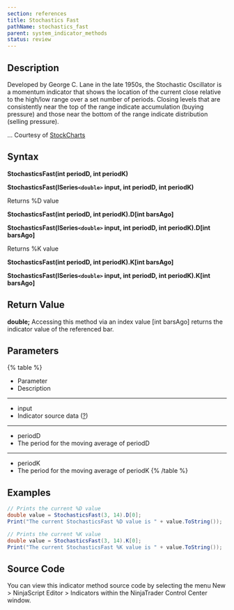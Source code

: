 ```yaml
---
section: references
title: Stochastics Fast
pathName: stochastics_fast
parent: system_indicator_methods
status: review
---
```


## Description

Developed by George C. Lane in the late 1950s, the Stochastic Oscillator is a momentum indicator that shows the location of the current close relative to the high/low range over a set number of periods. Closing levels that are consistently near the top of the range indicate accumulation (buying pressure) and those near the bottom of the range indicate distribution (selling pressure).

... Courtesy of [StockCharts](stockcharts)

## Syntax

**StochasticsFast(int periodD, int periodK)**  

**StochasticsFast(ISeries`<double>` input, int periodD, int periodK)**

Returns %D value  

**StochasticsFast(int periodD, int periodK).D[int barsAgo]**  

**StochasticsFast(ISeries`<double>` input, int periodD, int periodK).D[int barsAgo]**

Returns %K value  

**StochasticsFast(int periodD, int periodK).K[int barsAgo]**  

**StochasticsFast(ISeries`<double>` input, int periodD, int periodK).K[int barsAgo]**

## Return Value

**double;** Accessing this method via an index value [int barsAgo] returns the indicator value of the referenced bar.

## Parameters

{% table %}

* Parameter
* Description

---

* input
* Indicator source data ([?](valid_input_data_for_indicator.md))

---

* periodD
* The period for the moving average of periodD

---

* periodK
* The period for the moving average of periodK
{% /table %}

## Examples

```csharp
// Prints the current %D value
double value = StochasticsFast(3, 14).D[0];
Print("The current StochasticsFast %D value is " + value.ToString());

// Prints the current %K value
double value = StochasticsFast(3, 14).K[0];
Print("The current StochasticsFast %K value is " + value.ToString());
```

## Source Code

You can view this indicator method source code by selecting the menu New > NinjaScript Editor > Indicators within the NinjaTrader Control Center window.
